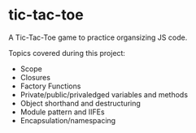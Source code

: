 # tic-tac-toe
A Tic-Tac-Toe game to practice organsizing JS code.

Topics covered during this project:
- Scope
- Closures
- Factory Functions
- Private/public/privaledged variables and methods
- Object shorthand and destructuring
- Module pattern and IIFEs
- Encapsulation/namespacing
